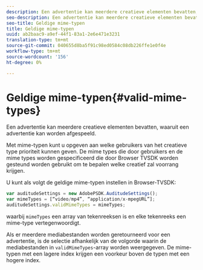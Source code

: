 ```yaml
---
description: Een advertentie kan meerdere creatieve elementen bevatten, waaruit een advertentie kan worden afgespeeld.
seo-description: Een advertentie kan meerdere creatieve elementen bevatten, waaruit een advertentie kan worden afgespeeld.
seo-title: Geldige mime-typen
title: Geldige mime-typen
uuid: ab2baac9-a9ef-44f1-83a1-2e6e471e3231
translation-type: tm+mt
source-git-commit: 040655d8ba5f91c98ed0584c08db226ffe1e0f4e
workflow-type: tm+mt
source-wordcount: '156'
ht-degree: 0%

---
```



# Geldige mime-typen{#valid-mime-types}

Een advertentie kan meerdere creatieve elementen bevatten, waaruit een advertentie kan worden afgespeeld.

Met mime-typen kunt u opgeven aan welke gebruikers van het creatieve type prioriteit kunnen geven. De mime types die door gebruikers en de mime types worden gespecificeerd die door Browser TVSDK worden gesteund worden gebruikt om te bepalen welke creatief zal voorrang krijgen.

U kunt als volgt de geldige mime-typen instellen in Browser-TVSDK:

```js
var auditudeSettings = new AdobePSDK.AuditudeSettings(); 
var mimeTypes = [“video/mp4”, “application/x-mpegURL”]; 
auditudeSettings.validMimeTypes = mimeTypes; 
```

waarbij `mimeTypes` een array van tekenreeksen is en elke tekenreeks een mime-type vertegenwoordigt.

Als er meerdere mediabestanden worden geretourneerd voor een advertentie, is de selectie afhankelijk van de volgorde waarin de mediabestanden in `validMimeTypes`-array worden weergegeven. De mime-typen met een lagere index krijgen een voorkeur boven de typen met een hogere index.
